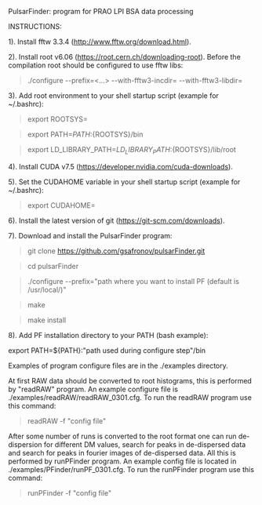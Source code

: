 PulsarFinder: program for PRAO LPI BSA data processing

INSTRUCTIONS:

1). Install fftw 3.3.4 (http://www.fftw.org/download.html).

2). Install root v6.06 (https://root.cern.ch/downloading-root).
Before the compilation root should be configured to use fftw libs:

>./configure --prefix=<...> --with-fftw3-incdir=<path to fftw headers> --with-fftw3-libdir=<path to fftw libs>

3). Add root environment to your shell startup script (example for ~/.bashrc):

>export ROOTSYS=<full path to your root installation directory>

>export PATH=${PATH}:${ROOTSYS}/bin

>export LD_LIBRARY_PATH=${LD_LIBRARY_PATH}:${ROOTSYS}/lib/root

4). Install CUDA v7.5 (https://developer.nvidia.com/cuda-downloads).

5). Set the CUDAHOME variable in your shell startup script (example for ~/.bashrc):

>export CUDAHOME=<full path to your cuda installation dir>

6). Install the latest version of git (https://git-scm.com/downloads).

7). Download and install the PulsarFinder program:

>git clone https://github.com/gsafronov/pulsarFinder.git

>cd pulsarFinder

>./configure --prefix="path where you want to install PF (default is /usr/local/)"

>make

>make install

8). Add PF installation directory to your PATH (bash example):

export PATH=${PATH}:"path used during configure step"/bin



Examples of program configure files are in the ./examples directory.

At first RAW data should be converted to root histograms, this is performed by "readRAW" program. An example configure file is ./examples/readRAW/readRAW_0301.cfg. To run the readRAW program use this command:

>readRAW -f "config file"


After some number of runs is converted to the root format one can run de-dispersion for different DM values, search for peaks in de-dispersed data and search for peaks in fourier images of de-dispersed data. All this is performed by runPFinder program. An example config file is located in ./examples/PFinder/runPF_0301.cfg. To run the runPFinder program use this command:

>runPFinder -f "config file"